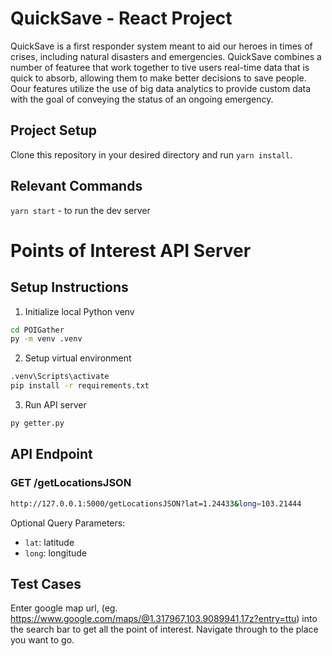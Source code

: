 # QuickSave - React Project

QuickSave is a first responder system meant to aid our heroes in times of crises, including natural disasters and emergencies. QuickSave combines a number of featuree that work together to tive users real-time data that is quick to absorb, allowing them to make better decisions to save people. Oour features utilize the use of big data analytics to provide custom data with the goal of conveying the status of an ongoing emergency.

## Project Setup

Clone this repository in your desired directory and run `yarn install`.

## Relevant Commands

`yarn start` - to run the dev server

# Points of Interest API Server
## Setup Instructions
1. Initialize local Python venv
```sh
cd POIGather
py -m venv .venv
```
2. Setup virtual environment
```sh
.venv\Scripts\activate
pip install -r requirements.txt
```
3. Run API server
```sh
py getter.py
```

## API Endpoint
### GET /getLocationsJSON
```sh
http://127.0.0.1:5000/getLocationsJSON?lat=1.24433&long=103.21444
```

Optional Query Parameters:
- `lat`: latitude
- `long`: longitude

## Test Cases
Enter google map url, (eg. https://www.google.com/maps/@1.317967,103.9089941,17z?entry=ttu) into the search bar to get all the point of interest.
Navigate through to the place you want to go.